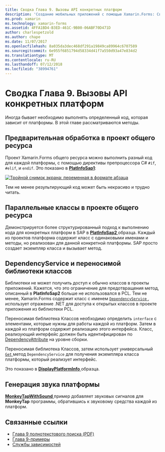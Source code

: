 ```yaml
---
title: Сводка Глава 9. Вызовы API конкретных платформ
description: 'Создание мобильных приложений с помощью Xamarin.Forms: Сводка Глава 9. Вызовы API конкретных платформ'
ms.prod: xamarin
ms.technology: xamarin-forms
ms.assetid: 4FFA1BD4-B3ED-461C-9B00-06ABF70D471D
author: charlespetzold
ms.author: chape
ms.date: 11/07/2017
ms.openlocfilehash: 8a035da3dec468df291a19849ca89964c6707589
ms.sourcegitcommit: 6e955f6851794d58334d41f7a550d93a47e834d2
ms.translationtype: MT
ms.contentlocale: ru-RU
ms.lasthandoff: 07/12/2018
ms.locfileid: "38994761"
---
```

# <a name="summary-of-chapter-9-platform-specific-api-calls"></a>Сводка Глава 9. Вызовы API конкретных платформ

Иногда бывает необходимо выполнять определенный код, которая зависит от платформы. В этой главе рассматриваются методы.

## <a name="preprocessing-in-the-shared-asset-project"></a>Предварительная обработка в проект общего ресурса

Проект Xamarin.Forms общего ресурса можно выполнить разный код для каждой платформы, с помощью директивы препроцессора C# `#if`, `#elif`, и `endif`. Это показано в [ **PlatInfoSap1**](https://github.com/xamarin/xamarin-forms-book-samples/tree/master/Chapter09/PlatInfoSap1):

[![Тройной снимок экрана: переменная в формате абзаца](images/ch09fg01-small.png "модель устройства и операционной системы")](images/ch09fg01-large.png#lightbox "модель устройства и операционной системы")

Тем не менее результирующий код может быть некрасиво и трудно читать.

## <a name="parallel-classes-in-the-shared-asset-project"></a>Параллельные классы в проекте общего ресурса

Демонстрируется более структурированный подход к выполнению кода для конкретных платформ в SAP в [ **PlatInfoSap2** ](https://github.com/xamarin/xamarin-forms-book-samples/tree/master/Chapter09/PlatInfoSap2) образца. Каждый из проектов платформа содержит класс с одинаковыми именами и методы, но реализован для данной конкретной платформы. SAP просто создает экземпляр класса и вызывает метод.

## <a name="dependencyservice-and-the-portable-class-library"></a>DependencyService и переносимой библиотеки классов

Библиотеки не может получить доступ к обычно классов в проекты приложений. Кажется, что это ограничение для предотвращения метод, описанный в **PlatInfoSap2** больше не использовался в PCL. Тем не менее, Xamarin.Forms содержит класс с именем [ `DependencyService` ](xref:Xamarin.Forms.DependencyService) , использует отражение .NET для доступа к открытых классов в проекте приложения из библиотеки PCL.

Переносимая библиотека Классов необходимо определить `interface` с элементами, которые нужны для работы каждой из платформ. Затем в каждой из платформ содержит реализацию этого интерфейса. Класс, реализующий интерфейс должен быть идентифицирован по [DependencyAttribute](xref:Xamarin.Forms.DependencyAttribute) на уровне сборки.

Переносимая библиотека Классов, затем использует универсальный [ `Get` ](xref:Xamarin.Forms.DependencyService.Get*) метод `DependencyService` для получения экземпляра класса платформы, который реализует интерфейс.

Это показано в [ **DisplayPlatformInfo** ](https://github.com/xamarin/xamarin-forms-book-samples/tree/master/Chapter09/DisplayPlatformInfo) образца.

## <a name="platform-specific-sound-generation"></a>Генерация звука платформы

[ **MonkeyTapWithSound** ](https://github.com/xamarin/xamarin-forms-book-samples/tree/master/Chapter09/MonkeyTapWithSound) пример добавляет звуковых сигналов для **MonkeyTap** программы, обратившись к звуковому средства каждой из платформ.



## <a name="related-links"></a>Связанные ссылки

- [Глава 9 полнотекстового поиска (PDF)](https://download.xamarin.com/developer/xamarin-forms-book/XamarinFormsBook-Ch09-Apr2016.pdf)
- [Глава 9-примеры](https://github.com/xamarin/xamarin-forms-book-samples/tree/master/Chapter09)
- [Службы зависимостей](~/xamarin-forms/app-fundamentals/dependency-service/index.md)
